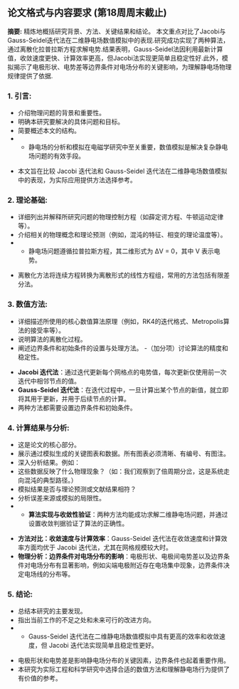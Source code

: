## 论文格式与内容要求 (第18周周末截止)
**摘要:** 精炼地概括研究背景、方法、关键结果和结论。
本文重点对比了Jacobi与Gauss-Seidel迭代法在二维静电场数值模拟中的表现.研究成功实现了两种算法，通过离散化拉普拉斯方程求解电势.结果表明，Gauss-Seidel法因利用最新计算值，收敛速度更快、计算效率更高，但Jacobi法实现更简单且稳定性好.此外，模拟揭示了电极形状、电势差等边界条件对电场分布的关键影响，为理解静电场物理规律提供了依据.

### 1. 引言:
- 介绍物理问题的背景和重要性。
- 明确本研究要解决的具体问题和目标。
- 简要概述本文的结构。
- *   静电场的分析和模拟在电磁学研究中至关重要，数值模拟是解决复杂静电场问题的有效手段。
*   本文旨在比较 Jacobi 迭代法和 Gauss-Seidel 迭代法在二维静电场数值模拟中的表现，为实际应用提供方法选择参考。
  
### 2. 理论基础:
- 详细列出并解释所研究问题的物理控制方程（如薛定谔方程、牛顿运动定律等）。
- 介绍相关的物理概念和理论预测（例如，混沌的特征、相变的理论温度等）。
- *   静电场问题遵循拉普拉斯方程，其二维形式为 ΔV = 0，其中 V 表示电势。
*   离散化方法将连续方程转换为离散形式的线性方程组，常用的方法包括有限差分法。
  
### 3. 数值方法:
- 详细描述所使用的核心数值算法原理（例如，RK4的迭代格式、Metropolis算法的接受率等）。
- 说明算法的离散化过程。
- 阐述边界条件和初始条件的设置与处理方法。
-（加分项）讨论算法的精度和稳定性。
*   **Jacobi 迭代法**：通过迭代更新每个网格点的电势值，每次更新仅使用前一次迭代中相邻节点的值。
*   **Gauss-Seidel 迭代法**：在迭代过程中，一旦计算出某个节点的新值，就立即将其用于更新，并用于后续节点的计算。
*   两种方法都需要设置边界条件和初始条件。
  
### 4. 计算结果与分析:
- 这是论文的核心部分。
- 展示通过模拟生成的关键图表和数据。所有图表必须清晰、有编号、有图注。
- 深入分析结果。例如：
- 这些数据反映了什么物理现象？（如：我们观察到了倍周期分岔，这是系统走向混沌的典型路径。）
- 模拟结果是否与理论预测或文献结果相符？
- 分析误差来源或模拟的局限性。
- *   **算法实现与收敛性验证**：两种方法均能成功求解二维静电场问题，并通过设置收敛判据验证了算法的正确性。
*   **方法对比：收敛速度与计算效率**：Gauss-Seidel 迭代法在收敛速度和计算效率方面均优于 Jacobi 迭代法，尤其在网格规模较大时。
*   **物理分析：边界条件对电场分布的影响**：电极形状、电极间电势差以及边界条件对电场分布有显著影响，例如尖端电极附近存在电场集中现象，边界条件决定电场线的分布等。
  
### 5. 结论:
- 总结本研究的主要发现。
- 指出当前工作的不足之处和未来可行的改进方向。
- *   Gauss-Seidel 迭代法在二维静电场数值模拟中具有更高的效率和收敛速度，但 Jacobi 迭代法实现简单且稳定性更好。
*   电极形状和电势差是影响静电场分布的关键因素，边界条件也起着重要作用。
*   本研究为实际工程和科学研究中选择合适的数值方法和理解静电场行为提供了有价值的参考。
  
